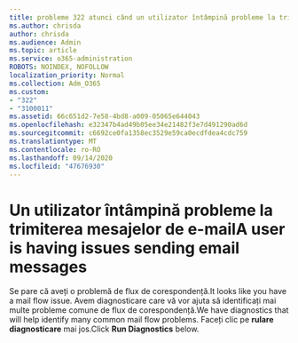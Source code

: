 ```yaml
---
title: probleme 322 atunci când un utilizator întâmpină probleme la trimitere
ms.author: chrisda
author: chrisda
ms.audience: Admin
ms.topic: article
ms.service: o365-administration
ROBOTS: NOINDEX, NOFOLLOW
localization_priority: Normal
ms.collection: Adm_O365
ms.custom:
- "322"
- "3100011"
ms.assetid: 66c651d2-7e58-4bd8-a009-05065e644043
ms.openlocfilehash: e32347b4ad49b05ee34e21482f3e7d491290ad6d
ms.sourcegitcommit: c6692ce0fa1358ec3529e59ca0ecdfdea4cdc759
ms.translationtype: MT
ms.contentlocale: ro-RO
ms.lasthandoff: 09/14/2020
ms.locfileid: "47676930"
---
```

# <a name="a-user-is-having-issues-sending-email-messages"></a><span data-ttu-id="2cb3b-102">Un utilizator întâmpină probleme la trimiterea mesajelor de e-mail</span><span class="sxs-lookup"><span data-stu-id="2cb3b-102">A user is having issues sending email messages</span></span>

<span data-ttu-id="2cb3b-103">Se pare că aveți o problemă de flux de corespondență.</span><span class="sxs-lookup"><span data-stu-id="2cb3b-103">It looks like you have a mail flow issue.</span></span> <span data-ttu-id="2cb3b-104">Avem diagnosticare care vă vor ajuta să identificați mai multe probleme comune de flux de corespondență.</span><span class="sxs-lookup"><span data-stu-id="2cb3b-104">We have diagnostics that will help identify many common mail flow problems.</span></span> <span data-ttu-id="2cb3b-105">Faceți clic pe **rulare diagnosticare** mai jos.</span><span class="sxs-lookup"><span data-stu-id="2cb3b-105">Click **Run Diagnostics** below.</span></span>
